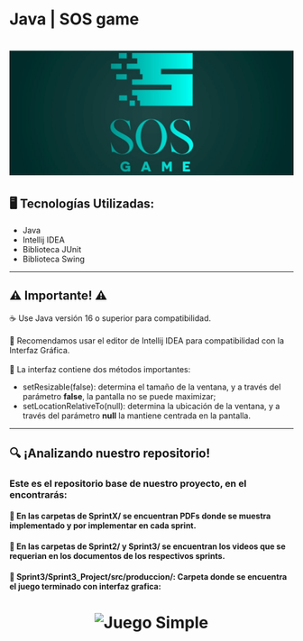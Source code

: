 # Java | SOS game

<h1 align="center">
  <img src="https://raw.githubusercontent.com/carlosgian/Practica1-C3S2/master/files/Logo.jpeg" alt="Logo SOS">
</h1>



## 🖥️ Tecnologías Utilizadas:

- Java
- Intellij IDEA
- Biblioteca JUnit
- Biblioteca Swing

---
## ⚠️ Importante! ⚠️

☕ Use Java versión 16 o superior para compatibilidad. </br></br>
📝 Recomendamos usar el editor de Intellij IDEA para compatibilidad con la Interfaz Gráfica. </br></br>
🎨 La interfaz contiene dos métodos importantes:
- setResizable(false): determina el tamaño de la ventana, y a través del parámetro <strong>false</strong>, la pantalla no se puede maximizar;
- setLocationRelativeTo(null): determina la ubicación de la ventana, y a través del parámetro <strong>null</strong> la mantiene centrada en la pantalla.
---

## 🔍 ¡Analizando nuestro repositorio!

### Este es el repositorio base de nuestro proyecto, en el encontrarás:
#### 🔹 En las carpetas de SprintX/ se encuentran PDFs donde se muestra implementado y por implementar en cada sprint.
#### 🔹 En las carpetas de Sprint2/ y Sprint3/ se encuentran los videos que se requerian en los documentos de los respectivos sprints.
#### 🔹 Sprint3/Sprint3_Project/src/produccion/: Carpeta donde se encuentra el juego terminado con interfaz grafica:
<h1 align="center">
  <img src="https://raw.githubusercontent.com/carlosgian/Practica1-C3S2/master/files/Gif_Juego.gif" alt="Juego Simple">
</h1>
